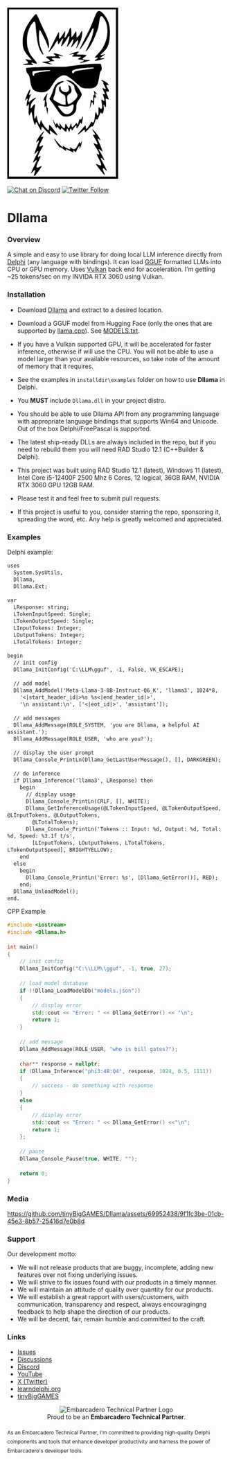 
![Dllama](media/Dllama.png)

[![Chat on Discord](https://img.shields.io/discord/754884471324672040.svg?logo=discord)](https://discord.gg/tPWjMwK) [![Twitter Follow](https://img.shields.io/twitter/follow/tinyBigGAMES?style=social)](https://twitter.com/tinyBigGAMES)

# Dllama

### Overview
A simple and easy to use library for doing local LLM inference directly from <a href="https://www.embarcadero.com/products/delphi" target="_blank">Delphi</a> (any language with bindings). It can load <a href="https://huggingface.co/docs/hub/gguf" target="_blank">GGUF</a> formatted LLMs into CPU or GPU memory. Uses <a href="https://www.vulkan.org/" target="_blank">Vulkan</a> back end for acceleration. I'm getting ~25 tokens/sec on my INVIDA RTX 3060 using Vulkan.

### Installation
- Download <a href="https://github.com/tinyBigGAMES/Dllama/archive/refs/heads/main.zip" target="_blank">Dllama</a> and extract to a desired location. 
- Download a GGUF model from Hugging Face (only the ones that are supported by <a href="https://github.com/ggerganov/llama.cpp" target="_blank">llama.cpp</a>). See <a href="docs/MODELS.txt" target="_blank">MODELS.txt</a>.
- If you have a Vulkan supported GPU, it will be accelerated for faster inference, otherwise if will use the CPU. You will not be able to use a model larger than your available resources, so take note of the amount of memory that it requires. 
- See the examples in `installdir\examples` folder on how to use **Dllama** in Delphi.
- You **MUST** include `Dllama.dll` in your project distro.
- You should be able to use Dllama API from any programming language with appropriate language bindings that supports Win64 and Unicode. Out of the box Delphi/FreePascal is supported. 
- The latest ship-ready DLLs are always included in the repo, but if you need to rebuild them you will need RAD Studio 12.1 (C++Builder & Delphi).
- This project was built using RAD Studio 12.1 (latest), Windows 11 (latest), Intel Core i5-12400F 2500 Mhz 6 Cores, 12 logical, 36GB RAM, NVIDIA RTX 3060 GPU 12GB RAM.

- Please test it and feel free to submit pull requests.
- If this project is useful to you, consider starring the repo, sponsoring it, spreading the word, etc. Any help is greatly welcomed and appreciated.

### Examples  
Delphi example:
```Delphi  
uses
  System.SysUtils,
  Dllama,
  Dllama.Ext;
  
var  
  LResponse: string;
  LTokenInputSpeed: Single;
  LTokenOutputSpeed: Single;
  LInputTokens: Integer;
  LOutputTokens: Integer;
  LTotalTokens: Integer;

begin
  // init config
  Dllama_InitConfig('C:\LLM\gguf', -1, False, VK_ESCAPE);

  // add model
  Dllama_AddModel('Meta-Llama-3-8B-Instruct-Q6_K', 'llama3', 1024*8,
    '<|start_header_id|>%s %s<|end_header_id|>',
    '\n assistant:\n', ['<|eot_id|>', 'assistant']);

  // add messages
  Dllama_AddMessage(ROLE_SYSTEM, 'you are Dllama, a helpful AI assistant.');
  Dllama_AddMessage(ROLE_USER, 'who are you?');

  // display the user prompt
  Dllama_Console_PrintLn(Dllama_GetLastUserMessage(), [], DARKGREEN);
  
  // do inference
  if Dllama_Inference('llama3', LResponse) then
    begin
      // display usage
      Dllama_Console_PrintLn(CRLF, [], WHITE);
      Dllama_GetInferenceUsage(@LTokenInputSpeed, @LTokenOutputSpeed, @LInputTokens, @LOutputTokens,
        @LTotalTokens);
      Dllama_Console_PrintLn('Tokens :: Input: %d, Output: %d, Total: %d, Speed: %3.1f t/s',
        [LInputTokens, LOutputTokens, LTotalTokens, LTokenOutputSpeed], BRIGHTYELLOW);
    end
  else
    begin
      Dllama_Console_PrintLn('Error: %s', [Dllama_GetError()], RED);
    end;
  Dllama_UnloadModel();
end.
```  
CPP Example  
```CPP  
#include <iostream>
#include <Dllama.h>

int main()
{
    // init config
    Dllama_InitConfig("C:\\LLM\\gguf", -1, true, 27);

    // load model database
    if (!Dllama_LoadModelDb("models.json"))
    {
        // display error
        std::cout << "Error: " << Dllama_GetError() << "\n";
        return 1;
    }
    
    // add message
    Dllama_AddMessage(ROLE_USER, "who is bill gates?");
    
    char** response = nullptr;
    if (Dllama_Inference("phi3:4B:Q4", response, 1024, 0.5, 1111))
    {
        // success - do something with response
    }
    else
    {
        // display error
        std::cout << "Error: " << Dllama_GetError() <<"\n";
        return 1;
    };
    
    // pause
    Dllama_Console_Pause(true, WHITE, "");

    return 0;
}
```
### Media


https://github.com/tinyBigGAMES/Dllama/assets/69952438/9f1fc3be-01cb-45e3-8b57-25416d7e0b8d



### Support
Our development motto: 
- We will not release products that are buggy, incomplete, adding new features over not fixing underlying issues.
- We will strive to fix issues found with our products in a timely manner.
- We will maintain an attitude of quality over quantity for our products.
- We will establish a great rapport with users/customers, with communication, transparency and respect, always encouragingng feedback to help shape the direction of our products.
- We will be decent, fair, remain humble and committed to the craft.

### Links
- <a href="https://github.com/tinyBigGAMES/Dllama/issues" target="_blank">Issues</a>
- <a href="https://github.com/tinyBigGAMES/Dllama/discussions" target="_blank">Discussions</a>
- <a href="https://discord.gg/tPWjMwK" target="_blank">Discord</a>
- <a href="https://youtube.com/tinyBigGAMES" target="_blank">YouTube</a>
- <a href="https://twitter.com/tinyBigGAMES" target="_blank">X (Twitter)</a>
- <a href="https://learndelphi.org/" target="_blank">learndelphi.org</a>
- <a href="https://tinybiggames.com/" target="_blank">tinyBigGAMES</a>

<p align="center">
  <img src="media/techpartner-white.png" alt="Embarcadero Technical Partner Logo" width="200"/>
  <br>
  Proud to be an <strong>Embarcadero Technical Partner</strong>.
</p>
<sub>As an Embarcadero Technical Partner, I'm committed to providing high-quality Delphi components and tools that enhance developer productivity and harness the power of Embarcadero's developer tools.</sub>


